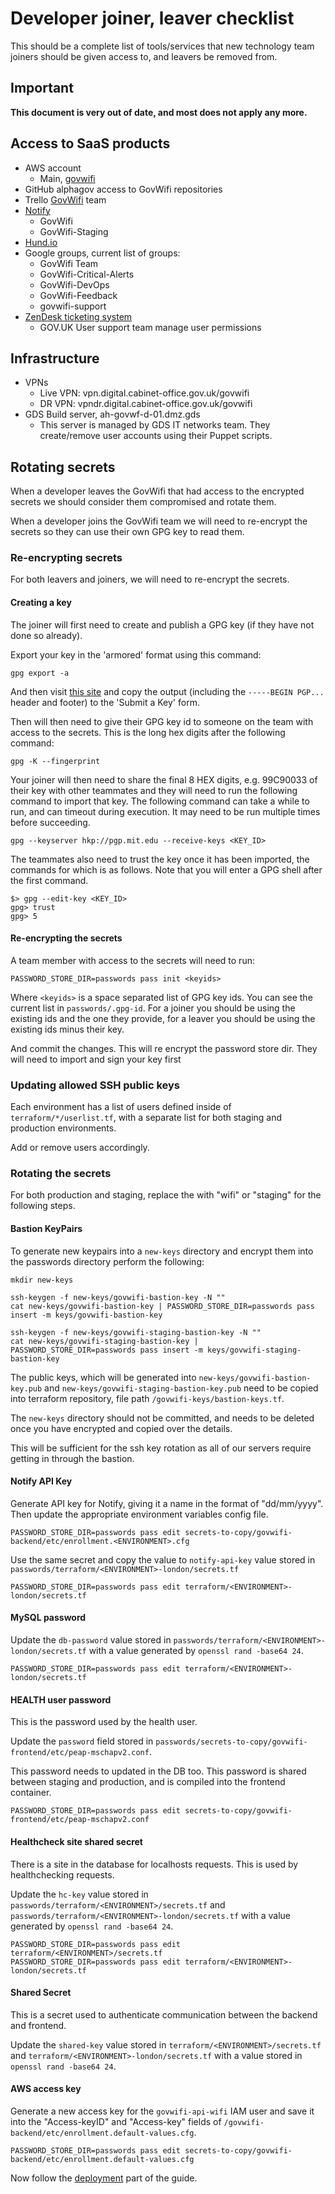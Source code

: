 # Developer joiner, leaver checklist

This should be a complete list of tools/services that new technology team
joiners should be given access to, and leavers be removed from.

## Important

**This document is very out of date, and most does not apply any more.**

## Access to SaaS products

* AWS account
  - Main, [govwifi](https://govwifi.signin.aws.amazon.com/console)
* GitHub alphagov access to GovWifi repositories
* Trello [GovWifi](https://trello.com/govwifi) team
* [Notify](https://www.notifications.service.gov.uk/accounts)
  - GovWifi
  - GovWifi-Staging
* [Hund.io](https://status.wifi.service.gov.uk/dashboard/team/users)
* Google groups, current list of groups:
  - GovWifi Team
  - GovWifi-Critical-Alerts
  - GovWifi-DevOps
  - GovWifi-Feedback
  - govwifi-support
* [ZenDesk ticketing system](https://govuk.zendesk.com/agent/dashboard)
  - GOV.UK User support team manage user permissions

## Infrastructure

* VPNs
  - Live VPN: vpn.digital.cabinet-office.gov.uk/govwifi
  - DR VPN:  vpndr.digital.cabinet-office.gov.uk/govwifi
* GDS Build server, ah-govwf-d-01.dmz.gds
  - This server is managed by GDS IT networks team.  They create/remove user
  accounts using their Puppet scripts.

## Rotating secrets

When a developer leaves the GovWifi that had access to the encrypted secrets
we should consider them compromised and rotate them.

When a developer joins the GovWifi team we will need to re-encrypt the secrets
so they can use their own GPG key to read them.

### Re-encrypting secrets

For both leavers and joiners, we will need to re-encrypt the secrets.

#### Creating a key

The joiner will first need to create and publish a GPG key (if
they have not done so already).

Export your key in the 'armored' format using this command:

`gpg export -a`

And then visit [this site](http://pgp.mit.edu) and copy the output (including the `-----BEGIN PGP...` header and footer) to the 'Submit a Key' form.

Then will then need to give their GPG key id to someone on the team with access
to the secrets.  This is the long hex digits after the following command:

```
gpg -K --fingerprint
```

Your joiner will then need to share the final 8 HEX digits, e.g. 99C90033 of
their key with other teammates and they will need to run the following command
to import that key.  The following command can take a while to run, and can
timeout during execution.  It may need to be run multiple times before succeeding.

```shell
gpg --keyserver hkp://pgp.mit.edu --receive-keys <KEY_ID>
```

The teammates also need to trust the key once it has been imported, the
commands for which is as follows.  Note that you will enter a GPG shell after
the first command.

```shell
$> gpg --edit-key <KEY_ID>
gpg> trust
gpg> 5
```

#### Re-encrypting the secrets

A team member with access to the secrets will need to run:

```
PASSWORD_STORE_DIR=passwords pass init <keyids>
```

Where `<keyids>` is a space separated list of GPG key ids.  You can see the
current list in `passwords/.gpg-id`.  For a joiner you should be using the
existing ids and the one they provide, for a leaver you should be using the
existing ids minus their key.

And commit the changes. This will re encrypt the password store dir. They will
need to import and sign your key first

### Updating allowed SSH public keys

Each environment has a list of users defined inside of `terraform/*/userlist.tf`,
with a separate list for both staging and production environments.

Add or remove users accordingly.

### Rotating the secrets

For both production and staging, replace the <ENVIRONMENT> with "wifi" or
"staging" for the following steps.

#### Bastion KeyPairs

To generate new keypairs into a `new-keys` directory and encrypt them into the
passwords directory perform the following:

```shell
mkdir new-keys

ssh-keygen -f new-keys/govwifi-bastion-key -N ""
cat new-keys/govwifi-bastion-key | PASSWORD_STORE_DIR=passwords pass insert -m keys/govwifi-bastion-key

ssh-keygen -f new-keys/govwifi-staging-bastion-key -N ""
cat new-keys/govwifi-staging-bastion-key | PASSWORD_STORE_DIR=passwords pass insert -m keys/govwifi-staging-bastion-key
```

The public keys, which will be generated into `new-keys/govwifi-bastion-key.pub`
and `new-keys/govwifi-staging-bastion-key.pub` need to be copied into terraform
repository, file path `/govwifi-keys/bastion-keys.tf`.

The `new-keys` directory should not be committed, and needs to be deleted once
you have encrypted and copied over the details.

This will be sufficient for the ssh key rotation as all of our servers require getting in through the bastion.

#### Notify API Key

Generate API key for Notify, giving it a name in the format of "dd/mm/yyyy".
Then update the appropriate environment variables config file.

```shell
PASSWORD_STORE_DIR=passwords pass edit secrets-to-copy/govwifi-backend/etc/enrollment.<ENVIRONMENT>.cfg
```

Use the same secret and copy the value to `notify-api-key` value stored in
`passwords/terraform/<ENVIRONMENT>-london/secrets.tf`

```shell
PASSWORD_STORE_DIR=passwords pass edit terraform/<ENVIRONMENT>-london/secrets.tf
```

#### MySQL password

Update the `db-password` value stored in
`passwords/terraform/<ENVIRONMENT>-london/secrets.tf` with a value generated by
`openssl rand -base64 24`.

```shell
PASSWORD_STORE_DIR=passwords pass edit terraform/<ENVIRONMENT>-london/secrets.tf
```

#### HEALTH user password

This is the password used by the health user.

Update the `password` field stored in
`passwords/secrets-to-copy/govwifi-frontend/etc/peap-mschapv2.conf`.

This password needs to updated in the DB too.
This password is shared between staging and production, and is compiled into the
frontend container.

```shell
PASSWORD_STORE_DIR=passwords pass edit secrets-to-copy/govwifi-frontend/etc/peap-mschapv2.conf
```

#### Healthcheck site shared secret

There is a site in the database for localhosts requests.  This is used by
healthchecking requests.

Update the `hc-key` value stored in
`passwords/terraform/<ENVIRONMENT>/secrets.tf`
and `passwords/terraform/<ENVIRONMENT>-london/secrets.tf` with a value generated
 by `openssl rand -base64 24`.

```shell
PASSWORD_STORE_DIR=passwords pass edit terraform/<ENVIRONMENT>/secrets.tf
PASSWORD_STORE_DIR=passwords pass edit terraform/<ENVIRONMENT>-london/secrets.tf
```

#### Shared Secret

This is a secret used to authenticate communication between the backend and
frontend.

Update the `shared-key` value stored in
`terraform/<ENVIRONMENT>/secrets.tf`
and `terraform/<ENVIRONMENT>-london/secrets.tf` with a value stored in
`openssl rand -base64 24`.

#### AWS access key

Generate a new access key for the `govwifi-api-wifi` IAM user and save it into
the "Access-keyID" and "Access-key" fields of
`/govwifi-backend/etc/enrollment.default-values.cfg`.

```shell
PASSWORD_STORE_DIR=passwords pass edit secrets-to-copy/govwifi-backend/etc/enrollment.default-values.cfg
```

Now follow the [deployment](./rebuilding-after-performing-secret-rotation.md)
part of the guide.
